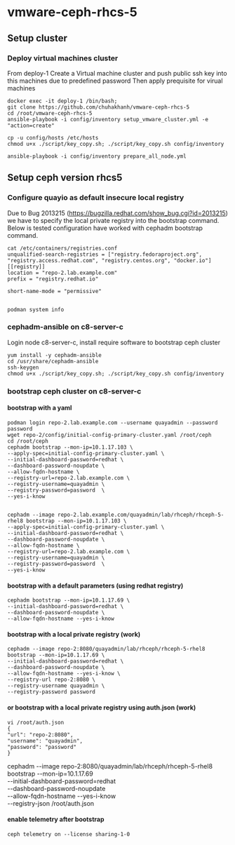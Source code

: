 # vmware-ceph-rhcs-5

## Setup cluster
### Deploy virtual machines cluster
From deploy-1 
Create a Virtual machine cluster and push public ssh key into this machines due to predefined password
Then apply prequisite for virual machines
    
    docker exec -it deploy-1 /bin/bash;
    git clone https://github.com/chuhakhanh/vmware-ceph-rhcs-5
    cd /root/vmware-ceph-rhcs-5
    ansible-playbook -i config/inventory setup_vmware_cluster.yml -e "action=create"
    
    cp -u config/hosts /etc/hosts
    chmod u+x ./script/key_copy.sh; ./script/key_copy.sh config/inventory
    
    ansible-playbook -i config/inventory prepare_all_node.yml

## Setup ceph version rhcs5
### Configure quayio as default insecure local registry 
Due to Bug 2013215 (https://bugzilla.redhat.com/show_bug.cgi?id=2013215) we have to specify the local private registry into the bootstrap command. 
Below is tested configuration have worked with cephadm bootstrap command. 

    cat /etc/containers/registries.conf 
    unqualified-search-registries = ["registry.fedoraproject.org", "registry.access.redhat.com", "registry.centos.org", "docker.io"]
    [[registry]]
    location = "repo-2.lab.example.com"
    prefix = "registry.redhat.io"
    
    short-name-mode = "permissive"


    podman system info
    
### cephadm-ansible on c8-server-c
Login node c8-server-c, install require software to bootstrap ceph cluster
    
    yum install -y cephadm-ansible
    cd /usr/share/cephadm-ansible
    ssh-keygen
    chmod u+x ./script/key_copy.sh; ./script/key_copy.sh config/inventory

### bootstrap ceph cluster on c8-server-c

#### bootstrap with a yaml 

    podman login repo-2.lab.example.com --username quayadmin --password password
    wget repo-2/config/initial-config-primary-cluster.yaml /root/ceph
    cd /root/ceph
    cephadm bootstrap --mon-ip=10.1.17.103 \
    --apply-spec=initial-config-primary-cluster.yaml \
    --initial-dashboard-password=redhat \
    --dashboard-password-noupdate \
    --allow-fqdn-hostname \
    --registry-url=repo-2.lab.example.com \
    --registry-username=quayadmin \
    --registry-password=password  \
    --yes-i-know


    cephadm --image repo-2.lab.example.com/quayadmin/lab/rhceph/rhceph-5-rhel8 bootstrap --mon-ip=10.1.17.103 \
    --apply-spec=initial-config-primary-cluster.yaml \
    --initial-dashboard-password=redhat \
    --dashboard-password-noupdate \
    --allow-fqdn-hostname \
    --registry-url=repo-2.lab.example.com \
    --registry-username=quayadmin \
    --registry-password=password  \
    --yes-i-know
#### bootstrap with a default parameters (using redhat registry)
 
    cephadm bootstrap --mon-ip=10.1.17.69 \
    --initial-dashboard-password=redhat \
    --dashboard-password-noupdate \
    --allow-fqdn-hostname --yes-i-know

#### bootstrap with a local private registry (work)

    cephadm --image repo-2:8080/quayadmin/lab/rhceph/rhceph-5-rhel8 bootstrap --mon-ip=10.1.17.69 \
    --initial-dashboard-password=redhat \
    --dashboard-password-noupdate \
    --allow-fqdn-hostname --yes-i-know \
    --registry-url repo-2:8080 \
    --registry-username quayadmin \
    --registry-password password

#### or bootstrap with a local private registry using auth.json  (work)
    vi /root/auth.json
    {
    "url": "repo-2:8080",
    "username": "quayadmin",
    "password": "password"
    }


   cephadm --image repo-2:8080/quayadmin/lab/rhceph/rhceph-5-rhel8 bootstrap --mon-ip=10.1.17.69 \
    --initial-dashboard-password=redhat \
    --dashboard-password-noupdate \
    --allow-fqdn-hostname --yes-i-know \
    --registry-json /root/auth.json

#### enable telemetry after bootstrap
    ceph telemetry on --license sharing-1-0
